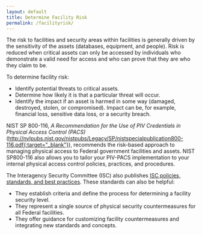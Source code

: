 ```yaml
---
layout: default
title: Determine Facility Risk
permalink: /facilityrisk/
---
```


The risk to facilities and security areas within facilities is generally driven by the sensitivity of the assets (databases, equipment, and people). Risk is reduced when critical assets can only be accessed by individuals who demonstrate a valid need for access and who can prove that they are who they claim to be.

To determine facility risk:

* Identify potential threats to critical assets.
* Determine how likely it is that a particular threat will occur.
* Identify the impact if an asset is harmed in some way (damaged, destroyed, stolen, or compromised). Impact can be, for example, financial loss, sensitive data loss, or a security breach.

NIST SP 800-116, _A Recommendation for the Use of PIV Credentials in Physical Access Control (PACS)_ (http://nvlpubs.nist.gov/nistpubs/Legacy/SP/nistspecialpublication800-116.pdf{:target="_blank"}), recommends the risk-based approach to managing physical access to Federal government facilities and assets. NIST SP800-116 also allows you to tailor your PIV-PACS implementation to your internal physical access control policies, practices, and procedures.

The Interagency Security Committee (ISC) also publishes [ISC policies, standards, and best practices](https://www.dhs.gov/isc-policies-standards-best-practices{:target="_blank"}).  These standards can also be helpful:

* They establish criteria and define the process for determining a facility security level.
* They represent a single source of physical security countermeasures for all Federal facilities.
* They offer guidance for customizing facility countermeasures and integrating new standards and concepts. 

